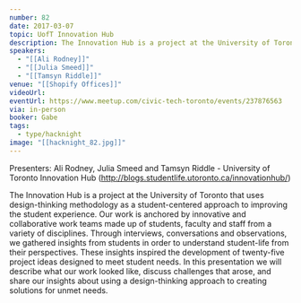 ```yaml
---
number: 82
date: 2017-03-07
topic: UofT Innovation Hub
description: The Innovation Hub is a project at the University of Toronto that uses design-thinking methodology as a student-centered approach to improving the student experience. Our work is anchored by innovative and collaborative work teams made up of students, faculty and staff from a variety of disciplines. Through interviews, conversations and observations, we gathered insights from students in order to understand student-life from their perspectives. These insights inspired the development of twenty-five project ideas designed to meet student needs. In this presentation we will describe what our work looked like, discuss challenges that arose, and share our insights about using a design-thinking approach to creating solutions for unmet needs.
speakers:
  - "[[Ali Rodney]]"
  - "[[Julia Smeed]]"
  - "[[Tamsyn Riddle]]"
venue: "[[Shopify Offices]]"
videoUrl:
eventUrl: https://www.meetup.com/civic-tech-toronto/events/237876563
via: in-person
booker: Gabe
tags:
  - type/hacknight
image: "[[hacknight_82.jpg]]"
---
```

Presenters: Ali Rodney, Julia Smeed and Tamsyn Riddle - University of Toronto Innovation Hub (http://blogs.studentlife.utoronto.ca/innovationhub/)

The Innovation Hub is a project at the University of Toronto that uses design-thinking methodology as a student-centered approach to improving the student experience. Our work is anchored by innovative and collaborative work teams made up of students, faculty and staff from a variety of disciplines. Through interviews, conversations and observations, we gathered insights from students in order to understand student-life from their perspectives. These insights inspired the development of twenty-five project ideas designed to meet student needs. In this presentation we will describe what our work looked like, discuss challenges that arose, and share our insights about using a design-thinking approach to creating solutions for unmet needs.